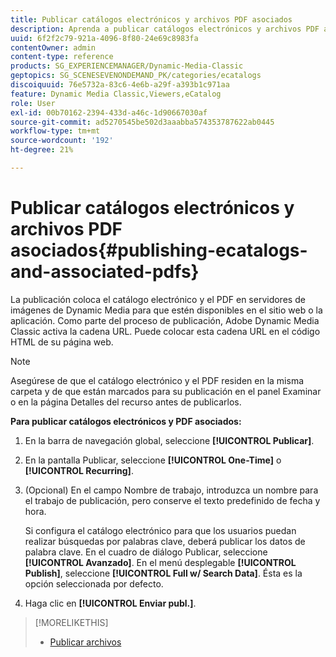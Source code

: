 ```yaml
---
title: Publicar catálogos electrónicos y archivos PDF asociados
description: Aprenda a publicar catálogos electrónicos y archivos PDF asociados desde Adobe Dynamic Media Classic.
uuid: 6f2f2c79-921a-4096-8f80-24e69c8983fa
contentOwner: admin
content-type: reference
products: SG_EXPERIENCEMANAGER/Dynamic-Media-Classic
geptopics: SG_SCENESEVENONDEMAND_PK/categories/ecatalogs
discoiquuid: 76e5732a-83c6-4e6b-a29f-a393b1c971aa
feature: Dynamic Media Classic,Viewers,eCatalog
role: User
exl-id: 00b70162-2394-433d-a46c-1d90667030af
source-git-commit: ad5270545be502d3aaabba574353787622ab0445
workflow-type: tm+mt
source-wordcount: '192'
ht-degree: 21%

---
```


# Publicar catálogos electrónicos y archivos PDF asociados{#publishing-ecatalogs-and-associated-pdfs}

La publicación coloca el catálogo electrónico y el PDF en servidores de imágenes de Dynamic Media para que estén disponibles en el sitio web o la aplicación. Como parte del proceso de publicación, Adobe Dynamic Media Classic activa la cadena URL. Puede colocar esta cadena URL en el código HTML de su página web.

>[!NOTE]
>
>Asegúrese de que el catálogo electrónico y el PDF residen en la misma carpeta y de que están marcados para su publicación en el panel Examinar o en la página Detalles del recurso antes de publicarlos.

**Para publicar catálogos electrónicos y PDF asociados:**

1. En la barra de navegación global, seleccione **[!UICONTROL Publicar]**.
1. En la pantalla Publicar, seleccione **[!UICONTROL One-Time]** o **[!UICONTROL Recurring]**.
1. (Opcional) En el campo Nombre de trabajo, introduzca un nombre para el trabajo de publicación, pero conserve el texto predefinido de fecha y hora.

   Si configura el catálogo electrónico para que los usuarios puedan realizar búsquedas por palabras clave, deberá publicar los datos de palabra clave. En el cuadro de diálogo Publicar, seleccione **[!UICONTROL Avanzado]**. En el menú desplegable **[!UICONTROL Publish]**, seleccione **[!UICONTROL Full w/ Search Data]**. Ésta es la opción seleccionada por defecto.

1. Haga clic en **[!UICONTROL Enviar publ.]**.

>[!MORELIKETHIS]
>
>* [Publicar archivos](publishing-files.md)

